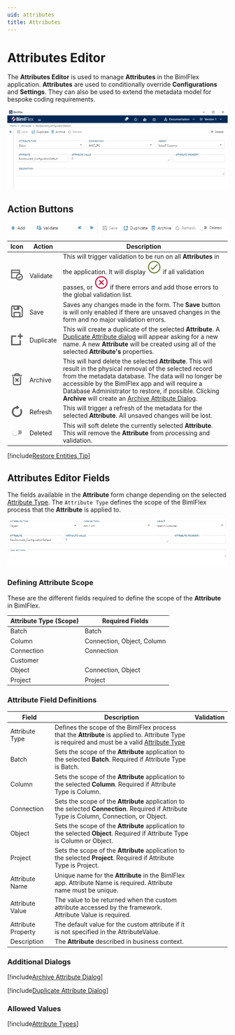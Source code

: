 ```yaml
---
uid: attributes
title: Attributes
---
```

# Attributes Editor

The **Attributes Editor** is used to manage **Attributes** in the BimlFlex application. **Attributes** are used to conditionally override **Configurations** and **Settings**. They can also be used to extend the metadata model for bespoke coding requirements.

<img
    src="images/attributes.64566.png"
    class="border-image"
    title="Attributes Editor"
/>

## Action Buttons

<img
    src="images/attributes-action-buttons.64566.png"
    class="border-image"
    title="Attributes Action Buttons"
/>

| Icon | Action | Description |
|-|-|-|
| <div class="icon-col m-5"><img src="images/svg-icons/validate.svg" /></div> | Validate | This will trigger validation to be run on all **Attributes** in the application. It will display <img class="icon-inline" src="images/svg-icons/success.svg" /> if all validation passes, or <img class="icon-inline" src="images/svg-icons/error.svg" /> if there errors and add those errors to the global validation list. |
| <div class="icon-col m-5"><img src="images/svg-icons/save.svg" /></div> | Save | Saves any changes made in the form. The **Save** button is will only enabled if there are unsaved changes in the form and no major validation errors. |
| <div class="icon-col m-5"><img src="images/svg-icons/duplicate-objects.svg" /></div> | Duplicate | This will create a duplicate of the selected **Attribute**.  A [Duplicate Attribute dialog](#duplicate-attribute-dialog) will appear asking for a new name. A new **Attribute** will be created using all of the selected **Attribute's** properties. |
| <div class="icon-col m-5"><img src="images/svg-icons/archive-delete.svg" /></div> | Archive | This will hard delete the selected **Attribute**.  This will result in the physical removal of the selected record from the metadata database.  The data will no longer be accessible by the BimlFlex app and will require a Database Administrator to restore, if possible. Clicking **Archive** will create an [Archive Attribute Dialog](#archive-attribute-dialog). |
| <div class="icon-col m-5"><img src="images/svg-icons/refresh.svg" /></div> | Refresh | This will trigger a refresh of the metadata for the selected **Attribute**. All unsaved changes will be lost. |
| <div class="icon-col m-5"><img src="images/bimlflex-app-action-switch.png" /></div> | Deleted | This will soft delete the currently selected **Attribute**.  This will remove the **Attribute** from processing and validation. |

[!include[Restore Entities Tip](_tip-restore-entities.md)]

## Attributes Editor Fields

The fields available in the **Attribute** form change depending on the selected [Attribute Type](#attribute-types). The `Attribute Type` defines the scope of the BimlFlex process that the **Attribute** is applied to.

<img
    src="images/attributes-fields.64566.png"
    class="border-image"
    title="{Entity Plural} Editor Fields"
/>

### Defining Attribute Scope

These are the different fields required to define the scope of the **Attribute** in BimlFlex.

| Attribute Type (Scope) | Required Fields |
|-|-|
| Batch | Batch |
| Column | Connection, Object, Column |
| Connection | Connection |
| Customer | |
| Object | Connection, Object |
| Project | Project |

### Attribute Field Definitions

|Field|Description|Validation|
|-|-|-|
| Attribute Type | Defines the scope of the BimlFlex process that the **Attribute** is applied to. Attribute Type is required and must be a valid [Attribute Type](#attribute-types)|
| Batch | Sets the scope of the **Attribute** application to the selected **Batch**. Required if Attribute Type is Batch.|
| Column | Sets the scope of the **Attribute** application to the selected **Column**. Required if Attribute Type is Column.|
| Connection | Sets the scope of the **Attribute** application to the selected **Connection**. Required if Attribute Type is Column, Connection, or Object.|
| Object | Sets the scope of the **Attribute** application to the selected **Object**. Required if Attribute Type is Column or Object. |
| Project | Sets the scope of the **Attribute** application to the selected **Project**. Required if Attribute Type is Project. |
| Attribute Name | Unique name for the **Attribute** in the BimlFlex app. Attribute Name is required. Attribute name must be unique. |
| Attribute Value | The value to be returned when the custom attribute accessed by the framework. Attribute Value is required. |
| Attribute Property | The default value for the custom attribute if it is not specified in the AttributeValue. |
| Description | The **Attribute** described in business context. |

### Additional Dialogs

[!include[Archive Attribute Dialog](_dialog-archive-attribute-single.md)]

[!include[Duplicate Attribute Dialog](_dialog-duplicate-attribute.md)]

### Allowed Values

[!include[Attribute Types](_enum-attribute-type.md)]

